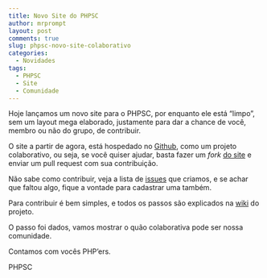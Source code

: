 ```yaml
---
title: Novo Site do PHPSC
author: mrprompt
layout: post
comments: true
slug: phpsc-novo-site-colaborativo
categories:
  - Novidades
tags:
  - PHPSC
  - Site
  - Comunidade
---
```

Hoje lançamos um novo site para o PHPSC, por enquanto ele está “limpo”, sem um layout mega elaborado, justamente para dar a chance de você, membro ou não do grupo, de contribuir.

O site a partir de agora, está hospedado no [Github](https://www.github.com), como um projeto colaborativo, ou seja, se você quiser ajudar, basta fazer um *fork* [do site](https://github.com/PHPSC/phpsc.github.io) e enviar um pull request com sua contribuição.

Não sabe como contribuir, veja a lista de [issues](https://github.com/PHPSC/phpsc.github.io/issues) que criamos, e se achar que faltou algo, fique a vontade para cadastrar uma também.

Para contribuir é bem simples, e todos os passos são explicados na [wiki](https://github.com/PHPSC/phpsc.github.io/wiki/Contribuindo) do projeto.

O passo foi dados, vamos mostrar o quão colaborativa pode ser nossa comunidade.

Contamos com vocês PHP’ers.

PHPSC
